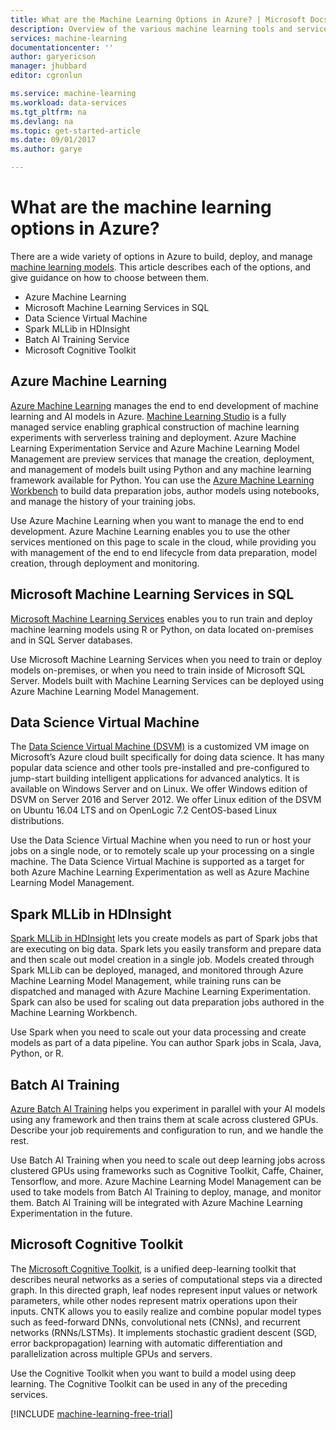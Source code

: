```yaml
---
title: What are the Machine Learning Options in Azure? | Microsoft Docs
description: Overview of the various machine learning tools and services available in Azure.
services: machine-learning
documentationcenter: ''
author: garyericson
manager: jhubbard
editor: cgronlun

ms.service: machine-learning
ms.workload: data-services
ms.tgt_pltfrm: na
ms.devlang: na
ms.topic: get-started-article
ms.date: 09/01/2017
ms.author: garye

---
```

# What are the machine learning options in Azure?
There are a wide variety of options in Azure to build, deploy, and manage [machine learning models](../studio/what-is-machine-learning.md). This article describes each of the options, and give guidance on how to choose between them. 
* Azure Machine Learning
* Microsoft Machine Learning Services in SQL 
* Data Science Virtual Machine
* Spark MLLib in HDInsight
* Batch AI Training Service
* Microsoft Cognitive Toolkit 


## Azure Machine Learning
[Azure Machine Learning](../index.md) manages the end to end development of machine learning and AI models in Azure.  [Machine Learning Studio](../studio/what-is-ml-studio.md) is a fully managed service enabling graphical construction of machine learning experiments with serverless training and deployment.  Azure Machine Learning Experimentation Service and Azure Machine Learning Model Management are preview services that manage the creation, deployment, and management of models built using Python and any machine learning framework available for Python. You can use the [Azure Machine Learning Workbench](what-is-ml-workbench.md) to build data preparation jobs, author models using notebooks, and manage the history of your training jobs. 

Use Azure Machine Learning when you want to manage the end to end development.  Azure Machine Learning enables you to use the other services mentioned on this page to scale in the cloud, while providing you with management of the end to end lifecycle from data preparation, model creation, through deployment and monitoring. 

## Microsoft Machine Learning Services in SQL 
[Microsoft Machine Learning Services](https://docs.microsoft.com/en-us/sql/advanced-analytics/r/r-services) enables you to run train and deploy machine learning models using R or Python, on data located on-premises and in SQL Server databases. 

Use Microsoft Machine Learning Services when you need to train or deploy models on-premises, or when you need to train inside of Microsoft SQL Server.  Models built with Machine Learning Services can be deployed using Azure Machine Learning Model Management. 

## Data Science Virtual Machine
The [Data Science Virtual Machine (DSVM)](https://docs.microsoft.com/en-us/azure/machine-learning/machine-learning-data-science-virtual-machine-overview) is a customized VM image on Microsoft’s Azure cloud built specifically for doing data science. It has many popular data science and other tools pre-installed and pre-configured to jump-start building intelligent applications for advanced analytics. It is available on Windows Server and on Linux. We offer Windows edition of DSVM on Server 2016 and Server 2012. We offer Linux edition of the DSVM on Ubuntu 16.04 LTS and on OpenLogic 7.2 CentOS-based Linux distributions. 

Use the Data Science Virtual Machine when you need to run or host your jobs on a single node, or to remotely scale up your processing on a single machine.  The Data Science Virtual Machine is supported as a target for both Azure Machine Learning Experimentation as well as Azure Machine Learning Model Management. 

## Spark MLLib in HDInsight
[Spark MLLib in HDInsight](https://docs.microsoft.com/en-us/azure/hdinsight/hdinsight-apache-spark-ipython-notebook-machine-learning) lets you create models as part of Spark jobs that are executing on big data. Spark lets you easily transform and prepare data and then scale out model creation in a single job.  Models created through Spark MLLib can be deployed, managed, and monitored through Azure Machine Learning Model Management, while training runs can be dispatched and managed with Azure Machine Learning Experimentation.  Spark can also be used for scaling out data preparation jobs authored in the Machine Learning Workbench. 

Use Spark when you need to scale out your data processing and create models as part of a data pipeline. You can author Spark jobs in Scala, Java, Python, or R. 

## Batch AI Training 
[Azure Batch AI Training](https://aka.ms/batchaitraining) helps you experiment in parallel with your AI models using any framework and then trains them at scale across clustered GPUs. Describe your job requirements and configuration to run, and we handle the rest. 

Use Batch AI Training when you need to scale out deep learning jobs across clustered GPUs using frameworks such as Cognitive Toolkit, Caffe, Chainer, Tensorflow, and more.  Azure Machine Learning Model Management can be used to take models from Batch AI Training to deploy, manage, and monitor them.  Batch AI Training will be integrated with Azure Machine Learning Experimentation in the future. 

## Microsoft Cognitive Toolkit
The [Microsoft Cognitive Toolkit](https://www.microsoft.com/en-us/cognitive-toolkit/), is a unified deep-learning toolkit that describes neural networks as a series of computational steps via a directed graph. In this directed graph, leaf nodes represent input values or network parameters, while other nodes represent matrix operations upon their inputs. CNTK allows you to easily realize and combine popular model types such as feed-forward DNNs, convolutional nets (CNNs), and recurrent networks (RNNs/LSTMs). It implements stochastic gradient descent (SGD, error backpropagation) learning with automatic differentiation and parallelization across multiple GPUs and servers.

Use the Cognitive Toolkit when you want to build a model using deep learning.  The Cognitive Toolkit can be used in any of the preceding services.


[!INCLUDE [machine-learning-free-trial](../../../includes/machine-learning-free-trial.md)]
